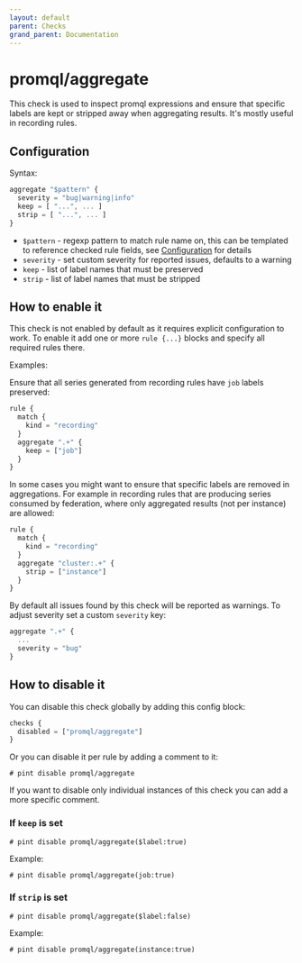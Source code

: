 ```yaml
---
layout: default
parent: Checks
grand_parent: Documentation
---
```


# promql/aggregate

This check is used to inspect promql expressions and ensure that specific labels
are kept or stripped away when aggregating results. It's mostly useful in recording
rules.

## Configuration

Syntax:

```js
aggregate "$pattern" {
  severity = "bug|warning|info"
  keep = [ "...", ... ]
  strip = [ "...", ... ]
}
```

- `$pattern` - regexp pattern to match rule name on, this can be templated
  to reference checked rule fields, see [Configuration](../../configuration.md)
  for details
- `severity` - set custom severity for reported issues, defaults to a warning
- `keep` - list of label names that must be preserved
- `strip` - list of label names that must be stripped

## How to enable it

This check is not enabled by default as it requires explicit configuration
to work.
To enable it add one or more `rule {...}` blocks and specify all required
rules there.

Examples:

Ensure that all series generated from recording rules have `job` labels preserved:

```js
rule {
  match {
    kind = "recording"
  }
  aggregate ".+" {
    keep = ["job"]
  }
}
```

In some cases you might want to ensure that specific labels are removed in aggregations.
For example in recording rules that are producing series consumed by federation, where
only aggregated results (not per instance) are allowed:

```js
rule {
  match {
    kind = "recording"
  }
  aggregate "cluster:.+" {
    strip = ["instance"]
  }
}
```

By default all issues found by this check will be reported as warnings. To adjust
severity set a custom `severity` key:

```js
aggregate ".+" {
  ...
  severity = "bug"
}
```

## How to disable it

You can disable this check globally by adding this config block:

```js
checks {
  disabled = ["promql/aggregate"]
}
```

Or you can disable it per rule by adding a comment to it:

`# pint disable promql/aggregate`

If you want to disable only individual instances of this check
you can add a more specific comment.

### If `keep` is set

`# pint disable promql/aggregate($label:true)`

Example:

`# pint disable promql/aggregate(job:true)`

### If `strip` is set

`# pint disable promql/aggregate($label:false)`

Example:

`# pint disable promql/aggregate(instance:true)`
